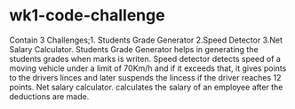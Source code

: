# wk1-code-challenge
Contain 3 Challenges;1. Students Grade Generator 2.Speed Detector 3.Net Salary Calculator.
Students Grade Generator helps in generating the students grades when marks is writen.
Speed detector detects speed of a moving vehicle under a limit of 70Km/h and if it exceeds that, it gives points to the drivers linces and later suspends the lincess if the driver reaches 12 points.
Net salary calculator. calculates the salary of an employee after the deductions are made.
